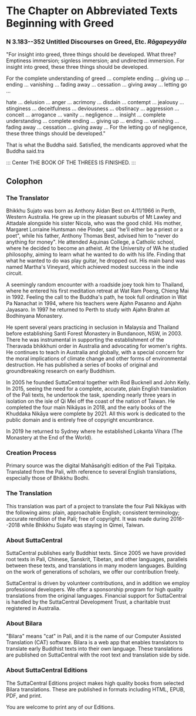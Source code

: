 # The Chapter on Abbreviated Texts Beginning with Greed

### N 3.183--352 Untitled Discourses on Greed, Etc.  *Rāgapeyyāla*

"For insight into greed, three things should be developed. What three?
Emptiness immersion; signless immersion; and undirected immersion. For
insight into greed, these three things should be developed.

For the complete understanding of greed ... complete ending ... giving
up ... ending ... vanishing ... fading away ... cessation ... giving
away ... letting go ...

hate ... delusion ... anger ... acrimony ... disdain ... contempt ...
jealousy ... stinginess ... deceitfulness ... deviousness ... obstinacy
... aggression ... conceit ... arrogance ... vanity ... negligence ...
insight ... complete understanding ... complete ending ... giving up ...
ending ... vanishing ... fading away ... cessation ... giving away ...
For the letting go of negligence, these three things should be
developed."

That is what the Buddha said. Satisfied, the mendicants approved what
the Buddha said.tra

::: Center
THE BOOK OF THE THREES IS FINISHED.
:::

## Colophon

<!--pg-->
### The Translator

Bhikkhu Sujato was born as Anthony Aidan Best on 4/11/1966 in Perth,
Western Australia. He grew up in the pleasant suburbs of Mt Lawley and
Attadale alongside his sister Nicola, who was the good child. His
mother, Margaret Lorraine Huntsman née Pinder, said "he'll either be a
priest or a poet", while his father, Anthony Thomas Best, advised him to
"never do anything for money". He attended Aquinas College, a Catholic
school, where he decided to become an atheist. At the University of WA
he studied philosophy, aiming to learn what he wanted to do with his
life. Finding that what he wanted to do was play guitar, he dropped out.
His main band was named Martha's Vineyard, which achieved modest success
in the indie circuit.

A seemingly random encounter with a roadside joey took him to Thailand,
where he entered his first meditation retreat at Wat Ram Poeng, Chieng
Mai in 1992. Feeling the call to the Buddha's path, he took full
ordination in Wat Pa Nanachat in 1994, where his teachers were Ajahn
Pasanno and Ajahn Jayasaro. In 1997 he returned to Perth to study with
Ajahn Brahm at Bodhinyana Monastery.

He spent several years practicing in seclusion in Malaysia and Thailand
before establishing Santi Forest Monastery in Bundanoon, NSW, in 2003.
There he was instrumental in supporting the establishment of the
Theravada bhikkhuni order in Australia and advocating for women's
rights. He continues to teach in Australia and globally, with a special
concern for the moral implications of climate change and other forms of
environmental destruction. He has published a series of books of
original and groundbreaking research on early Buddhism.

In 2005 he founded SuttaCentral together with Rod Bucknell and John
Kelly. In 2015, seeing the need for a complete, accurate, plain English
translation of the Pali texts, he undertook the task, spending nearly
three years in isolation on the isle of Qi Mei off the coast of the
nation of Taiwan. He completed the four main Nikāyas in
2018, and the early books of the Khuddaka Nikāya were
complete by 2021. All this work is dedicated to the public domain and is
entirely free of copyright encumbrance.

In 2019 he returned to Sydney where he established Lokanta Vihara (The
Monastery at the End of the World).

<!--pg-->
### Creation Process

Primary source was the digital Mahāsaṅgīti edition of the
Pali Tipiṭaka. Translated from the Pali, with reference to
several English translations, especially those of Bhikkhu Bodhi.

<!--pg-->
### The Translation

This translation was part of a project to translate the four Pali
Nikāyas with the following aims: plain, approachable
English; consistent terminology; accurate rendition of the Pali; free of
copyright. It was made during 2016--2018 while Bhikkhu Sujato was
staying in Qimei, Taiwan.

<!--pg-->
### About SuttaCentral

SuttaCentral publishes early Buddhist texts. Since 2005 we have provided
root texts in Pali, Chinese, Sanskrit, Tibetan, and other languages,
parallels between these texts, and translations in many modern
languages. Building on the work of generations of scholars, we offer our
contribution freely.

SuttaCentral is driven by volunteer contributions, and in addition we
employ professional developers. We offer a sponsorship program for high
quality translations from the original languages. Financial support for
SuttaCentral is handled by the SuttaCentral Development Trust, a
charitable trust registered in Australia.

<!--pg-->
### About Bilara

"Bilara" means "cat" in Pali, and it is the name of our Computer
Assisted Translation (CAT) software. Bilara is a web app that enables
translators to translate early Buddhist texts into their own language.
These translations are published on SuttaCentral with the root text and
translation side by side.

<!--pg-->
### About SuttaCentral Editions

The SuttaCentral Editions project makes high quality books from selected
Bilara translations. These are published in formats including HTML,
EPUB, PDF, and print.

You are welcome to print any of our Editions.
